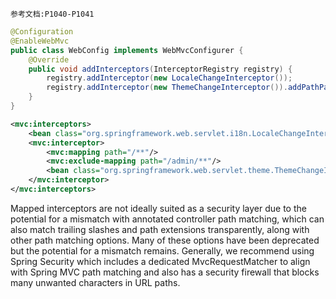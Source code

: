 	参考文档:P1040-P1041


```java
@Configuration
@EnableWebMvc 
public class WebConfig implements WebMvcConfigurer {   
	@Override   
	public void addInterceptors(InterceptorRegistry registry) {   
		registry.addInterceptor(new LocaleChangeInterceptor());   
		registry.addInterceptor(new ThemeChangeInterceptor()).addPathPatterns("/**").excludePathPatterns("/admin/**");
	}
}
```

```xml
<mvc:interceptors> 
	<bean class="org.springframework.web.servlet.i18n.LocaleChangeInterceptor"/> 
	<mvc:interceptor> 
		<mvc:mapping path="/**"/> 
		<mvc:exclude-mapping path="/admin/**"/> 
		<bean class="org.springframework.web.servlet.theme.ThemeChangeInterceptor"/> 
	</mvc:interceptor>
</mvc:interceptors>
```

Mapped interceptors are not ideally suited as a security layer due to the potential for a mismatch with annotated controller path matching, which can also match trailing slashes and path extensions transparently, along with other path matching options. Many of these options have been deprecated but the potential for a mismatch remains. Generally, we recommend using Spring Security which includes a dedicated MvcRequestMatcher to align with Spring MVC path matching and also has a security firewall that blocks many unwanted characters in URL paths.